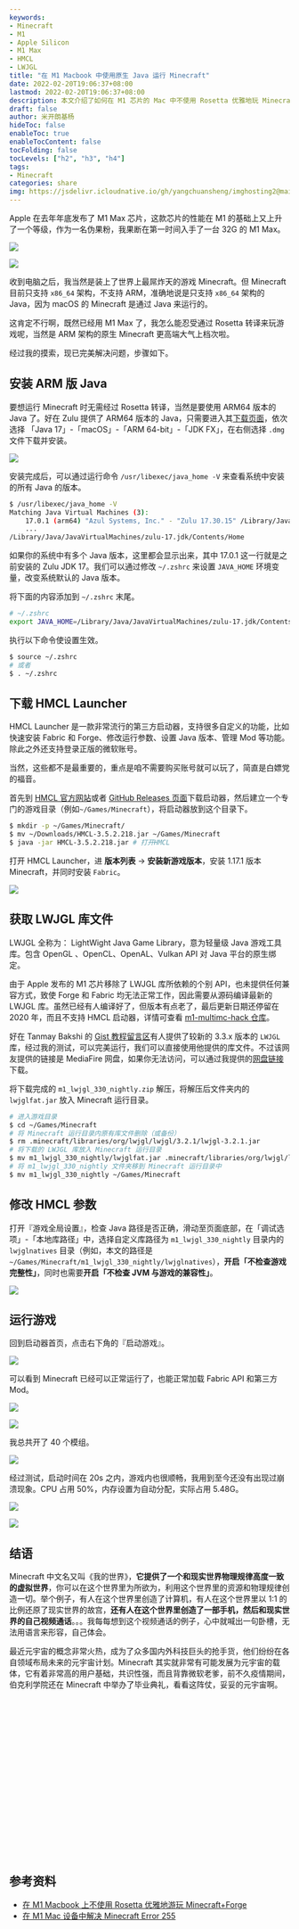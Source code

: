 ```yaml
---
keywords:
- Minecraft
- M1
- Apple Silicon
- M1 Max
- HMCL
- LWJGL
title: "在 M1 Macbook 中使用原生 Java 运行 Minecraft"
date: 2022-02-20T19:06:37+08:00
lastmod: 2022-02-20T19:06:37+08:00
description: 本文介绍了如何在 M1 芯片的 Mac 中不使用 Rosetta 优雅地玩 Minecraft
draft: false
author: 米开朗基杨
hideToc: false
enableToc: true
enableTocContent: false
tocFolding: false
tocLevels: ["h2", "h3", "h4"]
tags:
- Minecraft
categories: share
img: https://jsdelivr.icloudnative.io/gh/yangchuansheng/imghosting2@main/uPic/2022-02-22-13-41-fSSeXu.png
---
```


Apple 在去年年底发布了 M1 Max 芯片，这款芯片的性能在 M1 的基础上又上升了一个等级，作为一名伪果粉，我果断在第一时间入手了一台 32G 的 M1 Max。

![](https://jsdelivr.icloudnative.io/gh/yangchuansheng/imghosting2@main/uPic/2022-02-18-22-40-5jngPI.png)

![](https://jsdelivr.icloudnative.io/gh/yangchuansheng/imghosting2@main/uPic/2022-02-18-22-41-zwaTz3.png)

收到电脑之后，我当然是装上了世界上最屌炸天的游戏 Minecraft。但 Minecraft 目前只支持 `x86_64` 架构，不支持 ARM，准确地说是只支持 `x86_64` 架构的 Java，因为 macOS 的 Minecraft 是通过 Java 来运行的。

这肯定不行啊，既然已经用 M1 Max 了，我怎么能忍受通过 Rosetta 转译来玩游戏呢，当然是 ARM 架构的原生 Minecraft 更高端大气上档次啦。

经过我的摸索，现已完美解决问题，步骤如下。

## 安装 ARM 版 Java

要想运行 Minecraft 时无需经过 Rosetta 转译，当然是要使用 ARM64 版本的 Java 了。好在 Zulu 提供了 ARM64 版本的 Java，只需要进入其[下载页面](https://www.azul.com/downloads/zulu-community/?version=java-11-lts&os=macos&architecture=arm-64-bit&package=jdk-fx)，依次选择 「Java 17」-「macOS」-「ARM 64-bit」-「JDK FX」，在右侧选择 `.dmg` 文件下载并安装。

![](https://jsdelivr.icloudnative.io/gh/yangchuansheng/imghosting2@main/uPic/2022-02-19-11-40-rkuzV0.png)

安装完成后，可以通过运行命令 `/usr/libexec/java_home -V` 来查看系统中安装的所有 Java 的版本。

```bash
$ /usr/libexec/java_home -V
Matching Java Virtual Machines (3):
    17.0.1 (arm64) "Azul Systems, Inc." - "Zulu 17.30.15" /Library/Java/JavaVirtualMachines/zulu-17.jdk/Contents/Home
    ...
/Library/Java/JavaVirtualMachines/zulu-17.jdk/Contents/Home
```

如果你的系统中有多个 Java 版本，这里都会显示出来，其中 17.0.1 这一行就是之前安装的 Zulu JDK 17。我们可以通过修改 `~/.zshrc` 来设置 `JAVA_HOME` 环境变量，改变系统默认的 Java 版本。

将下面的内容添加到 `~/.zshrc` 末尾。

```bash
# ~/.zshrc
export JAVA_HOME=/Library/Java/JavaVirtualMachines/zulu-17.jdk/Contents/Home
```

执行以下命令使设置生效。

```bash
$ source ~/.zshrc
# 或者
$ . ~/.zshrc
```

## 下载 HMCL Launcher

HMCL Launcher 是一款非常流行的第三方启动器，支持很多自定义的功能，比如快速安装 Fabric 和 Forge、修改运行参数、设置 Java 版本、管理 Mod 等功能。除此之外还支持登录正版的微软账号。

当然，这些都不是最重要的，重点是咱不需要购买账号就可以玩了，简直是白嫖党的福音。

首先到 [HMCL 官方网站](https://hmcl.huangyuhui.net/download)或者 [GitHub Releases 页面](https://github.com/huanghongxun/HMCL/releases)下载启动器，然后建立一个专门的游戏目录（例如`~/Games/Minecraft`），将启动器放到这个目录下。

```bash
$ mkdir -p ~/Games/Minecraft/
$ mv ~/Downloads/HMCL-3.5.2.218.jar ~/Games/Minecraft
$ java -jar HMCL-3.5.2.218.jar # 打开HMCL
```

打开 HMCL Launcher，进 **版本列表** -> **安装新游戏版本**，安装 1.17.1 版本 Minecraft，并同时安装 `Fabric`。

![](https://jsdelivr.icloudnative.io/gh/yangchuansheng/imghosting2@main/uPic/2022-02-19-12-41-LfYYRd.png)

## 获取 LWJGL 库文件

LWJGL 全称为： LightWight Java Game Library，意为轻量级 Java 游戏工具库。包含 OpenGL 、OpenCL、OpenAL、Vulkan API 对 Java 平台的原生绑定。

由于 Apple 发布的 M1 芯片移除了 LWJGL 库所依赖的个别 API，也未提供任何兼容方式，致使 Forge 和 Fabric 均无法正常工作，因此需要从源码编译最新的 LWJGL 库。虽然已经有人编译好了，但版本有点老了，最后更新日期还停留在 2020 年，而且不支持 HMCL 启动器，详情可查看 [m1-multimc-hack 仓库](https://github.com/yusefnapora/m1-multimc-hack)。

好在 Tanmay Bakshi 的 [Gist 教程留言区](https://gist.github.com/tanmayb123/d55b16c493326945385e815453de411a#gistcomment-3960178)有人提供了较新的 3.3.x 版本的 `LWJGL` 库，经过我的测试，可以完美运行，我们可以直接使用他提供的库文件。不过该网友提供的链接是 MediaFire 网盘，如果你无法访问，可以通过我提供的[网盘链接](https://wwi.lanzouv.com/iWDWt00bwn4b)下载。

将下载完成的 `m1_lwjgl_330_nightly.zip` 解压，将解压后文件夹内的 `lwjglfat.jar` 放入 Minecraft 运行目录。

```bash
# 进入游戏目录
$ cd ~/Games/Minecraft
# 将 Minecraft 运行目录内原有库文件删除（或备份）
$ rm .minecraft/libraries/org/lwjgl/lwjgl/3.2.1/lwjgl-3.2.1.jar
# 将下载的 LWJGL 库放入 Minecraft 运行目录
$ mv m1_lwjgl_330_nightly/lwjglfat.jar .minecraft/libraries/org/lwjgl/lwjgl/3.2.1/lwjgl-3.2.1.jar
# 将 m1_lwjgl_330_nightly 文件夹移到 Minecraft 运行目录中
$ mv m1_lwjgl_330_nightly ~/Games/Minecraft
```

## 修改 HMCL 参数

打开『游戏全局设置』，检查 Java 路径是否正确，滑动至页面底部，在「调试选项」-「本地库路径」中，选择自定义库路径为 `m1_lwjgl_330_nightly` 目录内的 `lwjglnatives` 目录（例如，本文的路径是 `~/Games/Minecraft/m1_lwjgl_330_nightly/lwjglnatives`），**开启「不检查游戏完整性」**，同时也需要**开启「不检查 JVM 与游戏的兼容性」**。

![](https://jsdelivr.icloudnative.io/gh/yangchuansheng/imghosting2@main/uPic/2022-02-19-16-04-NlQikz.png)

## 运行游戏

回到启动器首页，点击右下角的『启动游戏』。

![](https://jsdelivr.icloudnative.io/gh/yangchuansheng/imghosting2@main/uPic/2022-02-19-16-05-X0Xil1.jpg)

可以看到 Minecraft 已经可以正常运行了，也能正常加载 Fabric API 和第三方 Mod。

![](https://jsdelivr.icloudnative.io/gh/yangchuansheng/imghosting2@main/uPic/2022-02-19-16-12-zZi3GM.webp)

![](/Users/carson/Downloads/2022-02-19-16-15-Vsdubm.png)

我总共开了 40 个模组。

![](https://jsdelivr.icloudnative.io/gh/yangchuansheng/imghosting2@main/uPic/2022-02-19-16-21-GMRH4I.png)

经过测试，启动时间在 20s 之内，游戏内也很顺畅，我用到至今还没有出现过崩溃现象。CPU 占用 50%，内存设置为自动分配，实际占用 5.48G。

![](https://jsdelivr.icloudnative.io/gh/yangchuansheng/imghosting2@main/uPic/2022-02-19-16-25-Lr3z2d.png)

![](https://jsdelivr.icloudnative.io/gh/yangchuansheng/imghosting2@main/uPic/2022-02-19-16-26-byDrxK.png)

## 结语

Minecraft 中文名又叫《我的世界》，**它提供了一个和现实世界物理规律高度一致的虚拟世界**，你可以在这个世界里为所欲为，利用这个世界里的资源和物理规律创造一切。举个例子，有人在这个世界里创造了计算机，有人在这个世界里以 1:1 的比例还原了现实世界的故宫，**还有人在这个世界里创造了一部手机，然后和现实世界的自己视频通话**。。。我每每想到这个视频通话的例子，心中就喊出一句卧槽，无法用语言来形容，自己体会。

最近元宇宙的概念非常火热，成为了众多国内外科技巨头的抢手货，他们纷纷在各自领域布局未来的元宇宙计划。Minecraft 其实就非常有可能发展为元宇宙的载体，它有着非常高的用户基础，共识性强，而且背靠微软老爹，前不久疫情期间，伯克利学院还在 Minecraft 中举办了毕业典礼，看看这阵仗，妥妥的元宇宙啊。

<div style="position: relative; margin-bottom: 25px; padding-bottom: 56.25%; height: 0; overflow: hidden;">
	<iframe class="lazyload" data-src="//player.bilibili.com/player.html?aid=625673780&bvid=BV1Ct4y117FW&cid=191953898&page=1&high_quality=1&danmaku=0" style="position: absolute; top: 0; left: 0; width: 100%; height: 100%; border:0;" allowfullscreen="true"></iframe>
</div>

## 参考资料

+ [在 M1 Macbook 上不使用 Rosetta 优雅地游玩 Minecraft+Forge](https://www.wannaexpresso.com/2021/02/20/m1-macbook-minecraft/)
+ [在 M1 Mac 设备中解决 Minecraft Error 255](https://pwa.sspai.com/post/68830)